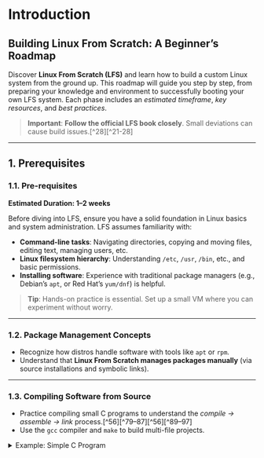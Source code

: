 # Introduction

## Building Linux From Scratch: A Beginner’s Roadmap

Discover **Linux From Scratch (LFS)** and learn how to build a custom Linux system from the ground up. This roadmap will guide you step by step, from preparing your knowledge and environment to successfully booting your own LFS system. Each phase includes an *estimated timeframe*, *key resources*, and *best practices*. 

> **Important**: **Follow the official LFS book closely**. Small deviations can cause build issues.[^28][^21-28]

---

## 1. Prerequisites

### 1.1. Pre-requisites 
**Estimated Duration: 1–2 weeks**

Before diving into LFS, ensure you have a solid foundation in Linux basics and system administration. LFS assumes familiarity with:

- **Command-line tasks**: Navigating directories, copying and moving files, editing text, managing users, etc.  
- **Linux filesystem hierarchy**: Understanding `/etc`, `/usr`, `/bin`, etc., and basic permissions.  
- **Installing software**: Experience with traditional package managers (e.g., Debian’s `apt`, or Red Hat’s `yum/dnf`) is helpful.

> **Tip**: Hands-on practice is essential. Set up a small VM where you can experiment without worry.

---

### 1.2. Package Management Concepts
- Recognize how distros handle software with tools like `apt` or `rpm`.
- Understand that **Linux From Scratch manages packages manually** (via source installations and symbolic links).

---

### 1.3. Compiling Software from Source
- Practice compiling small C programs to understand the *compile → assemble → link* process.[^56][^79–87][^56][^89–97]  
- Use the `gcc` compiler and `make` to build multi-file projects.

<details>
<summary>Example: Simple C Program</summary>

```bash
cat <<EOF > hello.c
#include <stdio.h>

int main() {
    printf("Hello, LFS World!\n");
    return 0;
}
EOF

gcc hello.c -o hello
./hello
# Output: Hello, LFS World!
